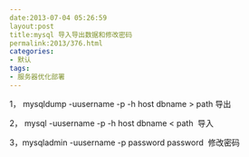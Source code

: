 ```yaml
---
date:2013-07-04 05:26:59
layout:post
title:mysql 导入导出数据和修改密码
permalink:2013/376.html
categories:
- 默认
tags:
- 服务器优化部署
---
```



<p> 1， mysqldump -uusername -p -h host dbname &gt; path 导出 </p> 
<p> 2， mysql -uusername -p -h host dbname &lt; path &nbsp;导入 </p> 
<p> 3，mysqladmin -uusername -p password password &nbsp;修改密码 </p>